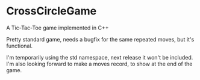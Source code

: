 # CrossCircleGame
A Tic-Tac-Toe game implemented in C++

Pretty standard game, needs a bugfix for the same repeated moves, but it's functional.


I'm temporarily using the std namespace, next release it won't be included. I'm also looking forward to make a moves record, to show at the end of the game.
